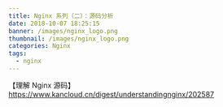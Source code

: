 ```yaml
---
title: Nginx 系列（二）：源码分析
date: 2018-10-07 18:25:15
banner: /images/nginx_logo.png
thumbnail: /images/nginx_logo.png
categories: Nginx
tags:
  - nginx
---
```


【理解 Nginx 源码】https://www.kancloud.cn/digest/understandingnginx/202587